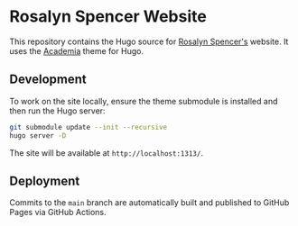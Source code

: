 # Rosalyn Spencer Website

This repository contains the Hugo source for [Rosalyn Spencer's](https://www.rosalynspencer.co.uk/) website. It uses the [Academia](https://github.com/themefisher/academia-hugo) theme for Hugo.

## Development

To work on the site locally, ensure the theme submodule is installed and then run the Hugo server:

```bash
git submodule update --init --recursive
hugo server -D
```

The site will be available at `http://localhost:1313/`.


## Deployment

Commits to the `main` branch are automatically built and published to GitHub Pages via GitHub Actions.
